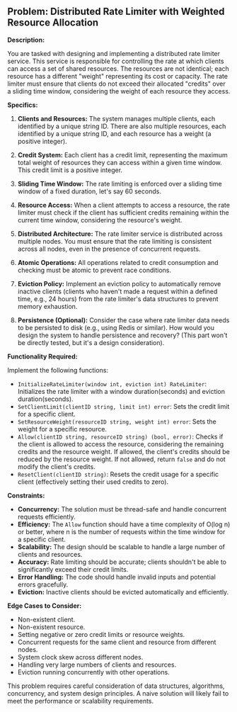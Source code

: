 ## Problem: Distributed Rate Limiter with Weighted Resource Allocation

**Description:**

You are tasked with designing and implementing a distributed rate limiter service. This service is responsible for controlling the rate at which clients can access a set of shared resources. The resources are not identical; each resource has a different "weight" representing its cost or capacity. The rate limiter must ensure that clients do not exceed their allocated "credits" over a sliding time window, considering the weight of each resource they access.

**Specifics:**

1.  **Clients and Resources:** The system manages multiple clients, each identified by a unique string ID. There are also multiple resources, each identified by a unique string ID, and each resource has a weight (a positive integer).

2.  **Credit System:** Each client has a credit limit, representing the maximum total weight of resources they can access within a given time window. This credit limit is a positive integer.

3.  **Sliding Time Window:** The rate limiting is enforced over a sliding time window of a fixed duration, let's say 60 seconds.

4.  **Resource Access:** When a client attempts to access a resource, the rate limiter must check if the client has sufficient credits remaining within the current time window, considering the resource's weight.

5.  **Distributed Architecture:** The rate limiter service is distributed across multiple nodes. You must ensure that the rate limiting is consistent across all nodes, even in the presence of concurrent requests.

6.  **Atomic Operations:** All operations related to credit consumption and checking must be atomic to prevent race conditions.

7.  **Eviction Policy:** Implement an eviction policy to automatically remove inactive clients (clients who haven't made a request within a defined time, e.g., 24 hours) from the rate limiter's data structures to prevent memory exhaustion.

8.  **Persistence (Optional):** Consider the case where rate limiter data needs to be persisted to disk (e.g., using Redis or similar). How would you design the system to handle persistence and recovery? (This part won't be directly tested, but it's a design consideration).

**Functionality Required:**

Implement the following functions:

*   `InitializeRateLimiter(window int, eviction int) RateLimiter`: Initializes the rate limiter with a window duration(seconds) and eviction duration(seconds).
*   `SetClientLimit(clientID string, limit int) error`: Sets the credit limit for a specific client.
*   `SetResourceWeight(resourceID string, weight int) error`: Sets the weight for a specific resource.
*   `Allow(clientID string, resourceID string) (bool, error)`: Checks if the client is allowed to access the resource, considering the remaining credits and the resource weight. If allowed, the client's credits should be reduced by the resource weight. If not allowed, return `false` and do not modify the client's credits.
*   `ResetClient(clientID string)`: Resets the credit usage for a specific client (effectively setting their used credits to zero).

**Constraints:**

*   **Concurrency:** The solution must be thread-safe and handle concurrent requests efficiently.
*   **Efficiency:** The `Allow` function should have a time complexity of O(log n) or better, where n is the number of requests within the time window for a specific client.
*   **Scalability:** The design should be scalable to handle a large number of clients and resources.
*   **Accuracy:** Rate limiting should be accurate; clients shouldn't be able to significantly exceed their credit limits.
*   **Error Handling:** The code should handle invalid inputs and potential errors gracefully.
*   **Eviction:** Inactive clients should be evicted automatically and efficiently.

**Edge Cases to Consider:**

*   Non-existent client.
*   Non-existent resource.
*   Setting negative or zero credit limits or resource weights.
*   Concurrent requests for the same client and resource from different nodes.
*   System clock skew across different nodes.
*   Handling very large numbers of clients and resources.
*   Eviction running concurrently with other operations.

This problem requires careful consideration of data structures, algorithms, concurrency, and system design principles. A naive solution will likely fail to meet the performance or scalability requirements.
